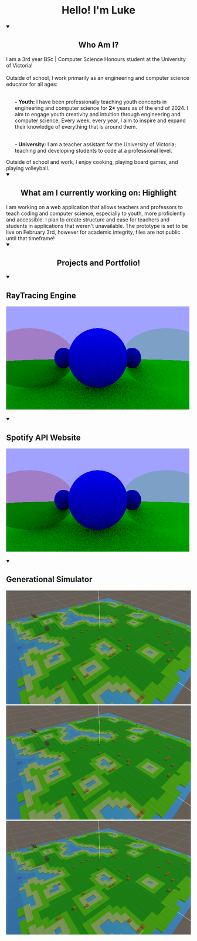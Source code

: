 <h1 align="center">Hello! I'm Luke</h1>

<!-- Who Am I -->
<details open>
  <summary>
    <h2 align = "center"> Who Am I? </h2>
  </summary>
  I am a 3rd year BSc | Computer Science Honours student at the University of Victoria!
  <br><br>
  Outside of school, I work primarily as an engineering and computer science educator for all ages:<br><br>
  <ul>
  <item><b>- Youth:</b> I have been professionally teaching youth concepts in engineering and computer science for <b>2+</b> years as of the end of 2024. I aim to engage youth creativity and intuition through engineering and computer science. Every week, every year, I aim to inspire and expand their knowledge of everything that is around them.<br><br></item>
  
  <item><b>- University:</b> I am a teacher assistant for the University of Victoria; teaching and developing students to code at a professional level.</item>
  </ul>
  Outside of school and work, I enjoy cooking, playing board games, and playing volleyball.

</details>

<!-- What Am I Currently Working On -->
<details open>
  <summary>
    <h2 align = "center"> What am I currently working on: Highlight </h2>
  </summary>
    I am working on a web application that allows teachers and professors to teach coding and computer science, especially to youth, more proficiently and accessible. I plan to create structure and ease for teachers and students in applications that weren't unavailable. The prototype is set to be live on February 3rd, however for academic integrity, files are not public until that timeframe!
  </summary>
</details>

  <!-- Projects -->
  <details open>
    <summary>
      <h2 align = "center"> Projects and Portfolio! </h2>
    </summary>
    <details open>
      <summary>
        <h2> RayTracing Engine </h2>
      </summary>
      <p>
        <img src="img/rte1.png" alt="RayTracing Engine Screenshot">
      </p>
    </details>
    <details open>
      <summary>
        <h2> Spotify API Website </h2>
      </summary>
      <p>
        <img src="img/rte1.png" alt="RayTracing Engine Screenshot">
      </p>
    </details>
    <details open>
      <summary>
        <h2> Generational Simulator
      </summary>
      <p>
        <img src="img/gs1.png" alt="Generation Simulator Screenshot1">
        <img src="img/gs1.png" alt="Generation Simulator Screenshot2">
        <img src="img/gs1.png" alt="Generation Simulator Screenshot3">
      </p>
    </details>
  </details>
